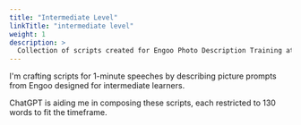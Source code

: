 ```yaml
---
title: "Intermediate Level"
linkTitle: "intermediate level"
weight: 1
description: >
  Collection of scripts created for Engoo Photo Description Training at Intermediate Level
---
```


I'm crafting scripts for 1-minute speeches by describing picture prompts from Engoo designed for intermediate learners.

ChatGPT is aiding me in composing these scripts, each restricted to 130 words to fit the timeframe.
